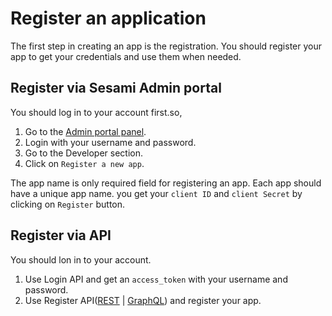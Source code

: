 # Register an application

The first step in creating an app is the registration. You should register your app to get your credentials and use them when needed.

## Register via Sesami Admin portal
You should log in to your account first.so,
1. Go to the [Admin portal panel](https://admin.sesami.co/dev).
2. Login with your username and password.
3. Go to the Developer section.
4. Click on `Register a new app`.

The app name is only required field for registering an app. Each app should have a unique app name.
you get your `client ID` and `client Secret` by clicking on `Register` button.

## Register via API
You should lon in to your account.

1. Use Login API and get an `access_token` with your username and password.
2. Use Register API([REST](https://api.sesami.dev/swagger) | [GraphQL](https://api.sesami.dev/graphql)) and register your app.

